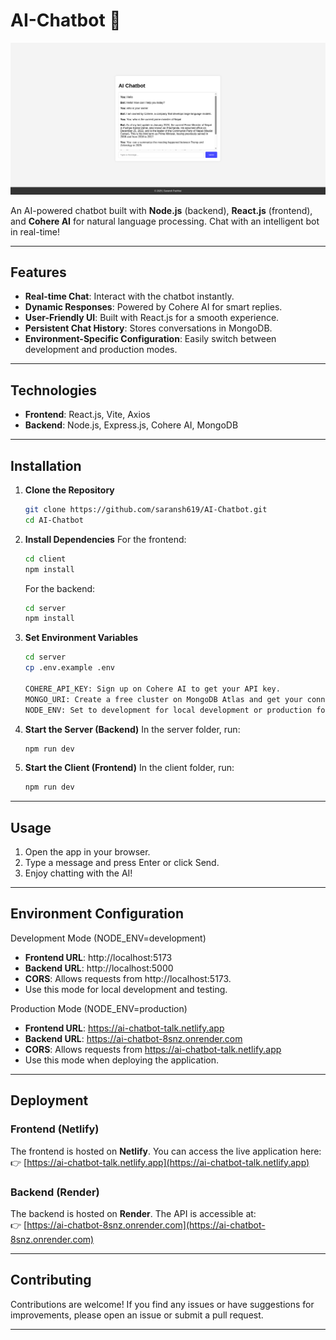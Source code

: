 # AI-Chatbot 🤖

![Project Screenshot](./screenshot.png)

An AI-powered chatbot built with **Node.js** (backend), **React.js** (frontend), and **Cohere AI** for natural language processing. Chat with an intelligent bot in real-time!

---

## Features

- **Real-time Chat**: Interact with the chatbot instantly.
- **Dynamic Responses**: Powered by Cohere AI for smart replies.
- **User-Friendly UI**: Built with React.js for a smooth experience.
- **Persistent Chat History**: Stores conversations in MongoDB.
- **Environment-Specific Configuration**: Easily switch between development and production modes.

---

## Technologies

- **Frontend**: React.js, Vite, Axios
- **Backend**: Node.js, Express.js, Cohere AI, MongoDB

---

## Installation

1. **Clone the Repository**

   ```bash
   git clone https://github.com/saransh619/AI-Chatbot.git
   cd AI-Chatbot
   ```

2. **Install Dependencies**
   For the frontend:

   ```bash
   cd client
   npm install
   ```

   For the backend:

   ```bash
   cd server
   npm install
   ```

3. **Set Environment Variables**

   ```bash
   cd server
   cp .env.example .env

   COHERE_API_KEY: Sign up on Cohere AI to get your API key.
   MONGO_URI: Create a free cluster on MongoDB Atlas and get your connection string.
   NODE_ENV: Set to development for local development or production for deployment.
   ```

4. **Start the Server (Backend)**
   In the server folder, run:

   ```bash
   npm run dev
   ```

5. **Start the Client (Frontend)**
   In the client folder, run:

   ```bash
   npm run dev
   ```

---

## Usage

1. Open the app in your browser.
2. Type a message and press Enter or click Send.
3. Enjoy chatting with the AI!

---

## Environment Configuration

Development Mode (NODE_ENV=development)

- **Frontend URL**: http://localhost:5173
- **Backend URL**: http://localhost:5000
- **CORS**: Allows requests from http://localhost:5173.
- Use this mode for local development and testing.

Production Mode (NODE_ENV=production)

- **Frontend URL**: https://ai-chatbot-talk.netlify.app
- **Backend URL**: https://ai-chatbot-8snz.onrender.com
- **CORS**: Allows requests from https://ai-chatbot-talk.netlify.app
- Use this mode when deploying the application.

---

## Deployment

### Frontend (Netlify)

The frontend is hosted on **Netlify**. You can access the live application here:  
👉 [https://ai-chatbot-talk.netlify.app](https://ai-chatbot-talk.netlify.app)

### Backend (Render)

The backend is hosted on **Render**. The API is accessible at:  
👉 [https://ai-chatbot-8snz.onrender.com](https://ai-chatbot-8snz.onrender.com)

---

## Contributing

Contributions are welcome! If you find any issues or have suggestions for improvements, please open an issue or submit a pull request.

---
